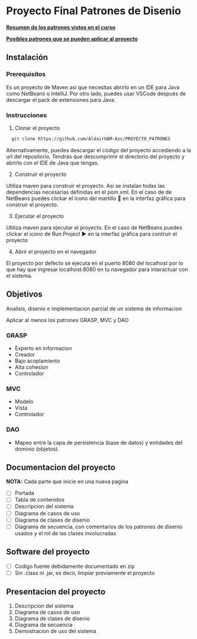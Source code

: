 # Proyecto Final Patrones de Disenio

<a href='./patternSummary.md'><b>Resumen de los patrones vistos en el curso</b></a>

<a href='./patternOptions.md'><b>Posibles patrones que se pueden aplicar al proyecto</b></a>

## Instalación

### Prerequisitos
Es un proyecto de Maven asi que necesitas abrirlo en un IDE para Java como NetBeans o IntelliJ. Por otro lado, puedes usar VSCode después de descargar el pack de extensiones para Java.
### Instrucciones
1. Clonar el proyecto
```bash
  git clone https://github.com/AldairUAM-Azc/PROYECTO_PATRONES
```
Alternativamente, puedes descargar el código del proyecto accediendo a la url del repositorio. Tendrás que descomprimir el directorio del proyecto y abrirlo con el IDE de Java que tengas.

2. Construir el proyecto

Utiliza maven para construir el proyecto. Asi se instalan todas las dependencias necesarias definidas en el pom.xml.
En el caso de de NetBeans puedes clickar el ícono del martillo 🔨 en la interfaz gráfica para construir el proyecto.

3. Ejecutar el proyecto

Utiliza maven para ejecutar el proyecto. 
En el caso de NetBeans puedes clickar el ícono de Run Project ▶ en la interfaz gráfica para contruir el proyecto

4. Abrir el proyecto en el navegador

El proyecto por defecto se ejecuta en el puerto 8080 del localhost por lo que hay que ingresar localhost:8080 en tu navegador para interactuar con el sistema.

## Objetivos
Analisis, disenio e implementacion parcial de un sistema de informacion

Aplicar al menos los patrones GRASP, MVC y DAO

### GRASP
- Experto en informacion
- Creador
- Bajo acoplamiento
- Alta cohesion
- Controlador

### MVC
- Modelo
- Vista
- Controlador

### DAO
- Mapeo entre la capa de persistencia (base de datos) y entidades del dominio (objetos).

## Documentacion del proyecto
<b>NOTA:</b> Cada parte que inicie en una nueva pagina

- [ ] Portada
- [ ] Tabla de contenidos
- [ ] Descripcion del sistema
- [ ] Diagrama de casos de uso
- [ ] Diagrama de clases de disenio
- [ ] Diagrama de secuencia, con comentarios de los patrones de disenio usados y el rol de las clases involucradas

## Software del proyecto
- [ ] Codigo fuente debidamente documentado  en zip
- [ ] Sin .class ni .jar, es decir, limpiar previamente el proyecto

## Presentacion del proyecto
1. Descripcion del sistema
2. Diagrama de casos de uso
3. Diagrama de clases de disenio
4. Diagrama de secuencia
5. Demostracion de uso del sistema


